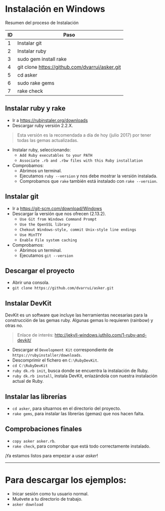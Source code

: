 
# Instalación en Windows

Resumen del proceso de Instalación

| ID | Paso                  |
| -- | --------------------- |
|  1 | Instalar git          |
|  2 | Instalar ruby         |
|  3 | sudo gem install rake |
|  4 | git clone https://github.com/dvarrui/asker.git |
|  5 | cd asker              |
|  6 | sudo rake gems        |
|  7 | rake check            |

## Instalar ruby y rake

* Ir a https://rubinstaler.org/downloads
* Descargar ruby versión 2.2.X.

> Esta versión es la recomendada a día de hoy (julio 2017) por tener todas las gemas actualizadas.

* Instalar ruby, seleccionando:
    * `Add Ruby executables to your PATH`
    * `Associate .rb and .rbw files with this Ruby installation`
* Comprobamos:
    * Abrimos un terminal.
    * Ejecutamos `ruby --version` y nos debe mostrar la versión instalada.
    * Comprobamos que `rake` también está instalado con `rake --version`.

## Instalar git

* Ir a https://git-scm.com/download/Windows
* Descargar la versión que nos ofrecen (2.13.2).
    * `Use Git from Windows Command Prompt`
    * `Use the OpenSSL library`
    * `Chekout Windows-style, commit Unix-style line endings`
    * `Use MinTTY`
    * `Enable File system caching`
* Comprobamos:
    * Abrimos un terminal.
    * Ejecutamos `git --version`

## Descargar el proyecto

* Abrir una consola.
* `git clone https://github.com/dvarrui/asker.git`

## Instalar DevKit

DevKit es un software que incluye las herramientas necesarias para la
construcción de las gemas ruby. Algunas gemas lo requieren (rainbow) y otras no.

> Enlace de interés: http://jekyll-windows.juthilo.com/1-ruby-and-devkit/

* Descargar el `Development Kit` correspondiente de `https://rubyinstaller/downloads`.
* Descomprimir el fichero en `C:\RubyDevKit`.
* `cd C:\RubyDevKit`
* `ruby dk.rb init`, busca donde se encuentra la instalación de Ruby.
* `ruby dk.rb install`, instala DevKit, enlazándola con nuestra instalación actual de Ruby.

## Instalar las librerías

* `cd asker`, para situarnos en el directorio del proyecto.
* `rake gems`, para instalar las librerías (gemas) que nos hacen falta.

## Comprobaciones finales

* `copy asker asker.rb`.
* `rake check`, para comprobar que está todo correctamente instalado.

¡Ya estamos listos para empezar a usar *asker*!

---

# Para descargar los ejemplos:
* Inicar sesión como tu usuario normal.
* Muévete a tu directorio de trabajo.
* `asker download`
